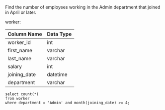 Find the number of employees working in the Admin department that joined in April or later.

worker:

| Column Name | Data Type |
|---|---|
| worker_id | int |
| first_name | varchar |
| last_name | varchar |
| salary | int |
| joining_date | datetime |
| department | varchar |

```
select count(*)
from worker
where department = 'Admin' and month(joining_date) >= 4;
```
